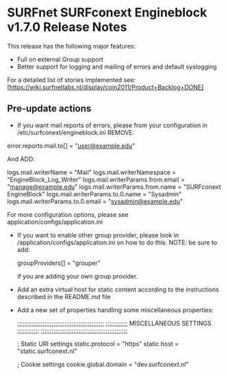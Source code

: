 # SURFnet SURFconext Engineblock v1.7.0 Release Notes #

This release has the following major features:
* Full on external Group support
* Better support for logging and mailing of errors and default syslogging

For a detailed list of stories implemented see:
[https://wiki.surfnetlabs.nl/display/coin2011/Product+Backlog+DONE]

Pre-update actions
------------------

* If you want mail reports of errors, please from your configuration in /etc/surfconext/engineblock.ini REMOVE:

error.reports.mail.to[] = "user@example.edu"

And ADD:

logs.mail.writerName = "Mail"
logs.mail.writerNamespace = "EngineBlock_Log_Writer"
logs.mail.writerParams.from.email = "manage@example.edu"
logs.mail.writerParams.from.name  = "SURFconext EngineBlock"
logs.mail.writerParams.to.0.name  = "Sysadmin"
logs.mail.writerParams.to.0.email = "sysadmin@example.edu"

For more configuration options, please see application/configs/application.ini

* If you want to enable other group provider, please look in /application/configs/application.ini
  on how to do this.
  NOTE: be sure to add:

    groupProviders[] = "grouper"

  if you are adding your own group provider.

* Add an extra virtual host for static content according to the instructions described in the README.md file

* Add a new set of properties handling some miscellaneous properties:

    ;;;;;;;;;;;;;;;;;;;;;;;;;;;;;;;;;;;;;;;;;;;;;;;;
    ;;;;;;;;;;;; MISCELLANEOUS SETTINGS ;;;;;;;;;;;;
    ;;;;;;;;;;;;;;;;;;;;;;;;;;;;;;;;;;;;;;;;;;;;;;;;

    ; Static URI settings
    static.protocol     = "https"
    static.host         = "static.surfconext.nl"

    ; Cookie settings
    cookie.global.domain = "dev.surfconext.nl"

